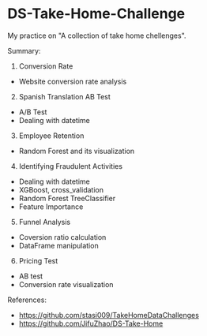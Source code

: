 # DS-Take-Home-Challenge

My practice on "A collection of take home chellenges".

Summary:
1. Conversion Rate

 - Website conversion rate analysis

2. Spanish Translation AB Test

 - A/B Test
 - Dealing with datetime

3. Employee Retention

 - Random Forest and its visualization

4. Identifying Fraudulent Activities

 - Dealing with datetime
 - XGBoost, cross_validation
 - Random Forest TreeClassifier
 - Feature Importance

5. Funnel Analysis

 - Coversion ratio calculation
 - DataFrame manipulation
 
 6. Pricing Test
 
  - AB test
   - Conversion rate visualization

References:
 - https://github.com/stasi009/TakeHomeDataChallenges
 - https://github.com/JifuZhao/DS-Take-Home
